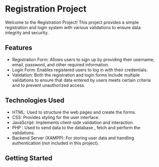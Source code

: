 # Registration Project

Welcome to the Registration Project! This project provides a simple registration and login system with various validations to ensure data integrity and security.

## Features

- Registration Form: Allows users to sign up by providing their username, email, password, and other required information.
- Login Form: Enables registered users to log in with their credentials.
- Validation: Both the registration and login forms include multiple validations to ensure that data entered by users meets certain criteria and to prevent unauthorized access.

## Technologies Used

- HTML: Used to structure the web pages and create the forms.
- CSS: Provides styling for the user interface.
- JavaScript: Implements client-side validation and interaction.
- PHP : Used to send data to the database , fetch and perform the validations.
- Backend Server (XAMPP): For storing user data and handling authentication (not included in this project).

## Getting Started

